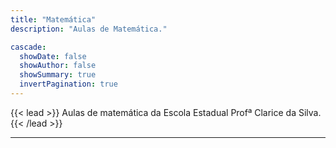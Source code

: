 ```yaml
---
title: "Matemática"
description: "Aulas de Matemática."

cascade:
  showDate: false
  showAuthor: false
  showSummary: true
  invertPagination: true
---
```


{{< lead >}}
Aulas de matemática da Escola Estadual Profª Clarice da Silva.
{{< /lead >}}

---
